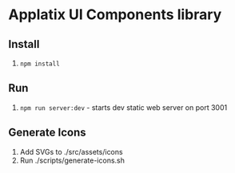 # Applatix UI Components library

## Install

1. `npm install`

## Run

1. `npm run server:dev` - starts dev static web server on port 3001

## Generate Icons

1. Add SVGs to ./src/assets/icons
1. Run ./scripts/generate-icons.sh